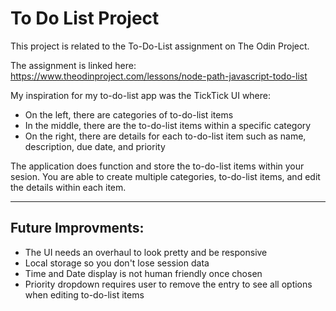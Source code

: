 <h1>To Do List Project</h1>

This project is related to the To-Do-List assignment on The Odin Project.

The assignment is linked here: https://www.theodinproject.com/lessons/node-path-javascript-todo-list

My inspiration for my to-do-list app was the TickTick UI where:
- On the left, there are categories of to-do-list items
- In the middle, there are the to-do-list items within a specific category
- On the right, there are details for each to-do-list item such as name, description, due date, and priority

The application does function and store the to-do-list items within your sesion. You are able to create multiple categories, to-do-list items, and edit the details within each item.

***

<h2>Future Improvments:</h2>

- The UI needs an overhaul to look pretty and be responsive
- Local storage so you don't lose session data
- Time and Date display is not human friendly once chosen
- Priority dropdown requires user to remove the entry to see all options when editing to-do-list items